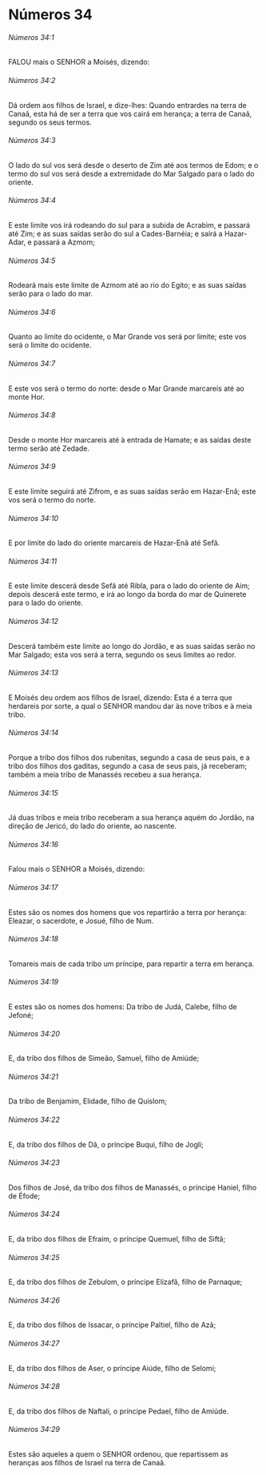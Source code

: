 # Números 34

###### Números 34:1

FALOU mais o SENHOR a Moisés, dizendo:

###### Números 34:2

Dá ordem aos filhos de Israel, e dize-lhes: Quando entrardes na terra de Canaã, esta há de ser a terra que vos cairá em herança; a terra de Canaã, segundo os seus termos.

###### Números 34:3

O lado do sul vos será desde o deserto de Zim até aos termos de Edom; e o termo do sul vos será desde a extremidade do Mar Salgado para o lado do oriente.

###### Números 34:4

E este limite vos irá rodeando do sul para a subida de Acrabim, e passará até Zim; e as suas saídas serão do sul a Cades-Barnéia; e sairá a Hazar-Adar, e passará a Azmom;

###### Números 34:5

Rodeará mais este limite de Azmom até ao rio do Egito; e as suas saídas serão para o lado do mar.

###### Números 34:6

Quanto ao limite do ocidente, o Mar Grande vos será por limite; este vos será o limite do ocidente.

###### Números 34:7

E este vos será o termo do norte: desde o Mar Grande marcareis até ao monte Hor.

###### Números 34:8

Desde o monte Hor marcareis até à entrada de Hamate; e as saídas deste termo serão até Zedade.

###### Números 34:9

E este limite seguirá até Zifrom, e as suas saídas serão em Hazar-Enã; este vos será o termo do norte.

###### Números 34:10

E por limite do lado do oriente marcareis de Hazar-Enã até Sefã.

###### Números 34:11

E este limite descerá desde Sefã até Ribla, para o lado do oriente de Aim; depois descerá este termo, e irá ao longo da borda do mar de Quinerete para o lado do oriente.

###### Números 34:12

Descerá também este limite ao longo do Jordão, e as suas saídas serão no Mar Salgado; esta vos será a terra, segundo os seus limites ao redor.

###### Números 34:13

E Moisés deu ordem aos filhos de Israel, dizendo: Esta é a terra que herdareis por sorte, a qual o SENHOR mandou dar às nove tribos e à meia tribo.

###### Números 34:14

Porque a tribo dos filhos dos rubenitas, segundo a casa de seus pais, e a tribo dos filhos dos gaditas, segundo a casa de seus pais, já receberam; também a meia tribo de Manassés recebeu a sua herança.

###### Números 34:15

Já duas tribos e meia tribo receberam a sua herança aquém do Jordão, na direção de Jericó, do lado do oriente, ao nascente.

###### Números 34:16

Falou mais o SENHOR a Moisés, dizendo:

###### Números 34:17

Estes são os nomes dos homens que vos repartirão a terra por herança: Eleazar, o sacerdote, e Josué, filho de Num.

###### Números 34:18

Tomareis mais de cada tribo um príncipe, para repartir a terra em herança.

###### Números 34:19

E estes são os nomes dos homens: Da tribo de Judá, Calebe, filho de Jefoné;

###### Números 34:20

E, da tribo dos filhos de Simeão, Samuel, filho de Amiúde;

###### Números 34:21

Da tribo de Benjamim, Elidade, filho de Quislom;

###### Números 34:22

E, da tribo dos filhos de Dã, o príncipe Buqui, filho de Jogli;

###### Números 34:23

Dos filhos de José, da tribo dos filhos de Manassés, o príncipe Haniel, filho de Éfode;

###### Números 34:24

E, da tribo dos filhos de Efraim, o príncipe Quemuel, filho de Siftã;

###### Números 34:25

E, da tribo dos filhos de Zebulom, o príncipe Elizafã, filho de Parnaque;

###### Números 34:26

E, da tribo dos filhos de Issacar, o príncipe Paltiel, filho de Azã;

###### Números 34:27

E, da tribo dos filhos de Aser, o príncipe Aiúde, filho de Selomi;

###### Números 34:28

E, da tribo dos filhos de Naftali, o príncipe Pedael, filho de Amiúde.

###### Números 34:29

Estes são aqueles a quem o SENHOR ordenou, que repartissem as heranças aos filhos de Israel na terra de Canaã.

